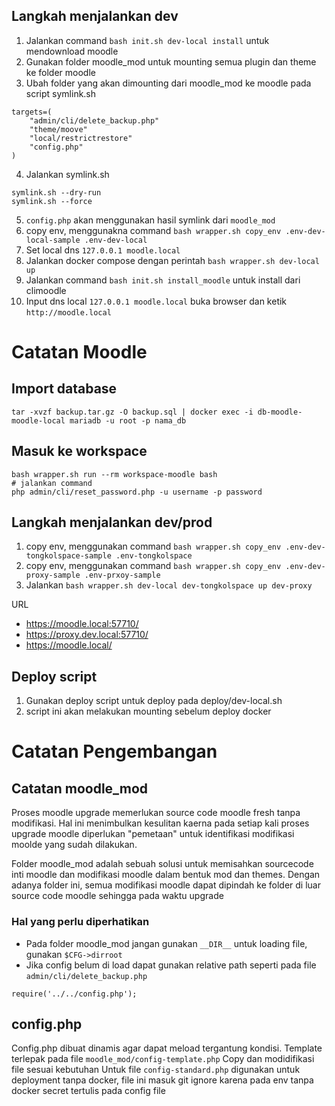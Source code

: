## Langkah menjalankan dev
1. Jalankan command `bash init.sh dev-local install` untuk mendownload moodle
2. Gunakan folder moodle_mod untuk mounting semua plugin dan theme ke folder moodle
3. Ubah folder yang akan dimounting dari moodle_mod ke moodle pada script symlink.sh
```
targets=(
    "admin/cli/delete_backup.php"
    "theme/moove"
    "local/restrictrestore"
    "config.php"
)
``` 
4. Jalankan symlink.sh
```
symlink.sh --dry-run
symlink.sh --force
```
 
5. `config.php` akan menggunakan hasil symlink dari `moodle_mod`
6. copy env, menggunakna command `bash wrapper.sh copy_env .env-dev-local-sample .env-dev-local`
7. Set local dns `127.0.0.1 moodle.local`
8. Jalankan docker compose dengan perintah `bash wrapper.sh dev-local up`
9. Jalankan command `bash init.sh install_moodle` untuk install dari climoodle
10. Input dns local `127.0.0.1 moodle.local` buka browser dan ketik `http://moodle.local`

# Catatan Moodle

## Import database
```
tar -xvzf backup.tar.gz -O backup.sql | docker exec -i db-moodle-moodle-local mariadb -u root -p nama_db
```

## Masuk ke workspace
```
bash wrapper.sh run --rm workspace-moodle bash
# jalankan command
php admin/cli/reset_password.php -u username -p password
```

## Langkah menjalankan dev/prod

1. copy env, menggunakan command `bash wrapper.sh copy_env .env-dev-tongkolspace-sample .env-tongkolspace`
1. copy env, menggunakan command `bash wrapper.sh copy_env .env-dev-proxy-sample .env-prxoy-sample`
2. Jalankan `bash wrapper.sh dev-local dev-tongkolspace up dev-proxy`

URL 
- https://moodle.local:57710/
- https://proxy.dev.local:57710/
- https://moodle.local/

## Deploy script
1. Gunakan deploy script untuk deploy pada deploy/dev-local.sh
2. script ini akan melakukan mounting sebelum deploy docker 

# Catatan Pengembangan 

## Catatan moodle_mod

Proses moodle upgrade memerlukan source code moodle fresh tanpa modifikasi. Hal ini menimbulkan kesulitan kaerna pada setiap kali proses upgrade moodle diperlukan "pemetaan" untuk identifikasi modifikasi moolde yang sudah dilakukan.

Folder moodle_mod adalah sebuah solusi untuk memisahkan sourcecode inti moodle dan modifikasi moodle dalam bentuk mod dan themes.
Dengan adanya folder ini, semua modifikasi moodle dapat dipindah ke folder di luar source code moodle sehingga pada waktu upgrade

### Hal yang perlu diperhatikan

- Pada folder moodle_mod jangan gunakan `__DIR__` untuk loading file, gunakan `$CFG->dirroot`
- Jika config belum di load dapat gunakan relative path seperti pada file `admin/cli/delete_backup.php` 
```
require('../../config.php');
```

## config.php

Config.php dibuat dinamis agar dapat meload tergantung kondisi.
Template terlepak pada file `moodle_mod/config-template.php`
Copy dan modidifikasi file sesuai kebutuhan
Untuk file `config-standard.php` digunakan untuk deployment tanpa docker, file ini masuk git ignore karena pada env tanpa docker secret tertulis pada config file